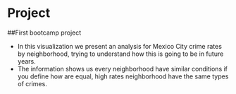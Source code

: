 # Project 
##First bootcamp project
- In this visualization we present an analysis for Mexico City crime rates by neighborhood, trying to understand how this is going to be in future years.
- The information shows us every neighborhood have similar conditions if you define how are equal, high rates neighborhood have the same types of crimes. 
